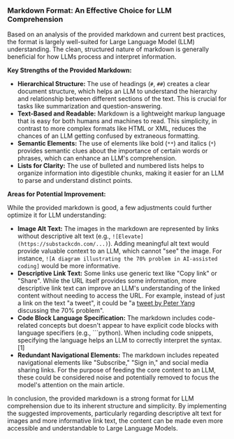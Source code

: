 ### Markdown Format: An Effective Choice for LLM Comprehension

Based on an analysis of the provided markdown and current best practices, the format is largely well-suited for Large Language Model (LLM) understanding. The clean, structured nature of markdown is generally beneficial for how LLMs process and interpret information. 

**Key Strengths of the Provided Markdown:**

*   **Hierarchical Structure:** The use of headings (`#`, `##`) creates a clear document structure, which helps an LLM to understand the hierarchy and relationship between different sections of the text. This is crucial for tasks like summarization and question-answering.
*   **Text-Based and Readable:** Markdown is a lightweight markup language that is easy for both humans and machines to read. This simplicity, in contrast to more complex formats like HTML or XML, reduces the chances of an LLM getting confused by extraneous formatting.
*   **Semantic Elements:** The use of elements like bold (`**`) and italics (`*`) provides semantic clues about the importance of certain words or phrases, which can enhance an LLM's comprehension.
*   **Lists for Clarity:** The use of bulleted and numbered lists helps to organize information into digestible chunks, making it easier for an LLM to parse and understand distinct points.

**Areas for Potential Improvement:**

While the provided markdown is good, a few adjustments could further optimize it for LLM understanding:

*   **Image Alt Text:** The images in the markdown are represented by links without descriptive alt text (e.g., `![Elevate](https://substackcdn.com/...)`). Adding meaningful alt text would provide valuable context to an LLM, which cannot "see" the image. For instance, `![A diagram illustrating the 70% problem in AI-assisted coding]` would be more informative.
*   **Descriptive Link Text:** Some links use generic text like "Copy link" or "Share". While the URL itself provides some information, more descriptive link text can improve an LLM's understanding of the linked content without needing to access the URL. For example, instead of just a link on the text "a tweet", it could be "a [tweet by Peter Yang](https://x.com/petergyang/status/1863058206752379255) discussing the 70% problem".
*   **Code Block Language Specification:** The markdown includes code-related concepts but doesn't appear to have explicit code blocks with language specifiers (e.g., ```python). When including code snippets, specifying the language helps an LLM to correctly interpret the syntax. [1]
*   **Redundant Navigational Elements:** The markdown includes repeated navigational elements like "Subscribe," "Sign in," and social media sharing links. For the purpose of feeding the core content to an LLM, these could be considered noise and potentially removed to focus the model's attention on the main article.

In conclusion, the provided markdown is a strong format for LLM comprehension due to its inherent structure and simplicity. By implementing the suggested improvements, particularly regarding descriptive alt text for images and more informative link text, the content can be made even more accessible and understandable to Large Language Models.